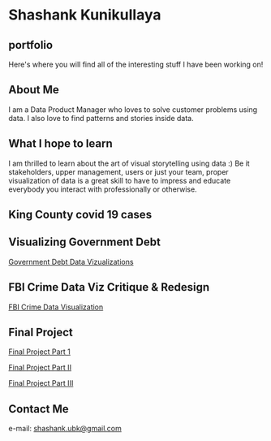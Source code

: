 # Shashank Kunikullaya

## portfolio

Here's where you will find all of the interesting stuff I have been working on!

## About Me

I am a Data Product Manager who loves to solve customer problems using data. I also love to find patterns and stories inside data. 

## What I hope to learn

I am thrilled to learn about the art of visual storytelling using data :)
Be it stakeholders, upper management, users or just your team, proper visualization of data is a great skill to have  to impress and educate everybody you interact with professionally or otherwise.

## King County covid 19 cases 

<div class="flourish-embed flourish-chart" data-src="visualisation/11663029"><script src="https://public.flourish.studio/resources/embed.js"></script></div>

## Visualizing Government Debt

[Government Debt Data Vizualizations](/dataviz2.md)

## FBI Crime Data Viz Critique & Redesign

[FBI Crime Data Visualization](/dataviz3&4.md)

## Final Project

[Final Project Part 1](final_project_I_shashank.md)

[Final Project Part II](final_project_II_shashank.md)

[Final Project Part III](final_project_III_shashank.md)

## Contact Me

e-mail: shashank.ubk@gmail.com


